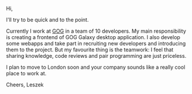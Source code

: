 Hi,

I'll try to be quick and to the point.

Currently I work at [GOG](http://www.gog.com) in a team of 10 developers. My main responsibility is creating a frontend of GOG Galaxy desktop application. I also develop some webapps and take part in recruiting new developers and introducing them to the project. But my favourite thing is the teamwork: I feel that sharing knowledge, code reviews and pair programming are just priceless.

I plan to move to London soon and your company sounds like a really cool place to work at.

Cheers,
Leszek
